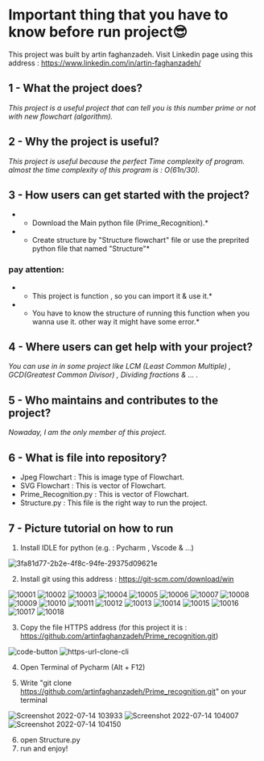 # **Important thing that you have to know before run project😎**

This project was built by artin faghanzadeh.
Visit Linkedin page using this address : https://www.linkedin.com/in/artin-faghanzadeh/

## 1 - What the project does?

*This project is a useful project that can tell you is this number prime or not with new flowchart (algorithm).*

## 2 - Why the project is useful?

*This project is useful because the perfect Time complexity of program. almost the time complexity of this program is : O(61n/30).*

## 3 - How users can get started with the project?

* - Download the Main python file (Prime_Recognition).*
* - Create structure by "Structure flowchart" file or use the preprited python file that named "Structure"*

###  pay attention:
* - This project is function , so you can import it & use it.*
* - You have to know the structure of running this function when you wanna use it. other way it might have some error.*

## 4 - Where users can get help with your project?

*You can use in in some project like LCM (Least Common Multiple) , GCD(Greatest Common Divisor) , Dividing fractions & ... .*

## 5 - Who maintains and contributes to the project?

*Nowaday, I am the only member of this project.*

## 6 - What is file into repository?
 - Jpeg Flowchart : This is image type of Flowchart.
 - SVG Flowchart : This is vector of Flowchart.
 - Prime_Recognition.py : This is vector of Flowchart.
 - Structure.py : This file is the right way to run the project.
 
 ## 7 - Picture tutorial on how to run
 1. Install IDLE for python (e.g. : Pycharm , Vscode & ...)
 
 ![3fa81d77-2b2e-4f8c-94fe-29375d09621e](https://user-images.githubusercontent.com/96824756/178909652-6cf0db4d-3241-4907-845b-c510bcb3627b.jpg)

 2. Install git using this address : https://git-scm.com/download/win
 
![10001](https://user-images.githubusercontent.com/96824756/178911515-6fe3e55b-4c13-4b4b-919b-b6424d97abee.png)
![10002](https://user-images.githubusercontent.com/96824756/178911519-ca94f3e3-e479-41f4-9d75-c5c631bf64e9.png)
![10003](https://user-images.githubusercontent.com/96824756/178911520-6240127b-c634-478d-a640-43cbd5580d5e.png)
![10004](https://user-images.githubusercontent.com/96824756/178911525-e9631107-cd5e-48e8-8f49-b14d456f8d7c.png)
![10005](https://user-images.githubusercontent.com/96824756/178911527-01afe87b-5398-48ca-8d18-3bfc0fd2be7d.png)
![10006](https://user-images.githubusercontent.com/96824756/178911529-2bef5d99-b498-4f41-a874-fea2fe27849a.png)
![10007](https://user-images.githubusercontent.com/96824756/178911534-0ee6b3d4-447f-45d9-a658-ca20248da1ee.png)
![10008](https://user-images.githubusercontent.com/96824756/178911537-fd536b2d-cce0-4943-8ccb-1861eae35ec2.jpg)
![10009](https://user-images.githubusercontent.com/96824756/178911541-057328a6-5f49-4747-b8d4-5114ff57f02b.png)
![10010](https://user-images.githubusercontent.com/96824756/178911542-99a707b6-8bcf-4c3f-9341-018bd0bf1101.jpg)
![10011](https://user-images.githubusercontent.com/96824756/178911545-42bfca35-caec-4f32-8238-a0e0a17f96d4.png)
![10012](https://user-images.githubusercontent.com/96824756/178911548-3e4dba7a-bd7f-4851-b2ee-238b419fd691.png)
![10013](https://user-images.githubusercontent.com/96824756/178911549-aa469984-2d7d-473d-aa70-f29ba7024f46.png)
![10014](https://user-images.githubusercontent.com/96824756/178911551-5936dbe6-0cbf-4540-88be-6c36aa6f54fd.jpg)
![10015](https://user-images.githubusercontent.com/96824756/178911559-84d81973-2f18-40a6-aaa7-3e2d5dd86f2e.jpg)
![10016](https://user-images.githubusercontent.com/96824756/178911563-82257611-0317-4490-9125-a89c4539fc3e.jpg)
![10017](https://user-images.githubusercontent.com/96824756/178911568-2523d5e7-2c41-4d1f-ad08-f4b83afe24e4.jpg)
![10018](https://user-images.githubusercontent.com/96824756/178911580-7767cd95-cb62-4c64-8900-026acb4187c2.png)

 3. Copy the file HTTPS address (for this project it is : https://github.com/artinfaghanzadeh/Prime_recognition.git)
 
![code-button](https://user-images.githubusercontent.com/96824756/178912060-04142555-41c1-4a60-bd74-e700802e2758.png)
![https-url-clone-cli](https://user-images.githubusercontent.com/96824756/178912067-b8aed36a-7e39-4c90-8152-480297633b7b.png)

 4. Open Terminal of Pycharm (Alt + F12)
 
 5. Write "git clone https://github.com/artinfaghanzadeh/Prime_recognition.git" on your terminal
 
![Screenshot 2022-07-14 103933](https://user-images.githubusercontent.com/96824756/178912627-6decda92-efb2-433a-b89b-64284b690d5f.png)
![Screenshot 2022-07-14 104007](https://user-images.githubusercontent.com/96824756/178912636-c7b0a82f-77d3-4ba4-b0bf-c63d0894f534.png)
![Screenshot 2022-07-14 104150](https://user-images.githubusercontent.com/96824756/178912641-747d6f13-abf5-461e-839e-bd158d3aee94.png)

 6. open Structure.py
 7. run and enjoy!
